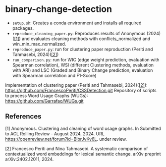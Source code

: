 # binary-change-detection


- `setup.sh`: Creates a conda environment and installs all required packages.
- `reproduce_cleaning_paper.py`: Reproduces results of Anonymous (2024) ([[1]](#1)) and evaluates cleaning methods with conflicts_normalized and win_min_max_normalized.
- `reproduce_paper.py`: run for clustering paper reproduction (Periti and Tahmasebi, 2024)([[2]](#2))
- `run_comparison.py`: run for WIC (edge weight prediction, evaluation with Spearman correlation), WSI (different Clustering methods, evaluation with ARI) and LSC (Graded and Binary Change prediction, evaluation with Spearman correlation and F1-Score)

Implementation of clustering paper (Periti and Tahmasebi, 2024)([[2]](#2)): https://github.com/FrancescoPeriti/CSSDetection.git
Repository of scripts to process Word Usage Graphs (WUGs): https://github.com/Garrafao/WUGs.git

## References
<a id="1">[1]</a>
Anonymous. Clustering and cleaning of word usage graphs. In Submitted to ACL
Rolling Review - August 2024, 2024. URL https://openreview.net/forum?id=BlbrJvKv6L. under review.

<a id="2">[2]</a>
Francesco Periti and Nina Tahmasebi. A systematic comparison of contextualized
word embeddings for lexical semantic change. arXiv preprint arXiv:2402.12011,
2024.
